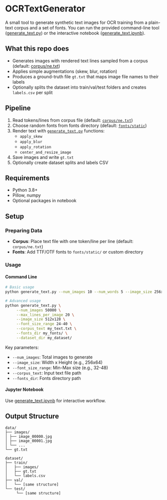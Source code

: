 # OCRTextGenerator

A small tool to generate synthetic text images for OCR training from a plain-text corpus and a set of fonts. You can run the provided command-line tool ([generate_text.py](generate_text.py)) or the interactive notebook ([generate_text.ipynb](generate_text.ipynb)).

## What this repo does
- Generates images with rendered text lines sampled from a corpus (default: [corpus/ne.txt](corpus/ne.txt))
- Applies simple augmentations (skew, blur, rotation)
- Produces a ground-truth file `gt.txt` that maps image file names to their labels
- Optionally splits the dataset into train/val/test folders and creates `labels.csv` per split

## Pipeline
1. Read tokens/lines from corpus file (default: [`corpus/ne.txt`](corpus/ne.txt))
2. Choose random fonts from fonts directory (default: [`fonts/static`](fonts/static))
3. Render text with [`generate_text.py`](generate_text.py) functions:
    - `apply_skew`
    - `apply_blur`
    - `apply_rotation`
    - `center_and_resize_image`
4. Save images and write `gt.txt`
5. Optionally create dataset splits and labels CSV

## Requirements
- Python 3.8+
- Pillow, numpy
- Optional packages in notebook

## Setup

### Preparing Data
- **Corpus**: Place text file with one token/line per line (default: `corpus/ne.txt`)
- **Fonts**: Add TTF/OTF fonts to `fonts/static/` or custom directory

### Usage

#### Command Line
```bash
# Basic usage
python generate_text.py --num_images 10 --num_words 5 --image_size 256x64

# Advanced usage
python generate_text.py \
     --num_images 50000 \
     --max_lines_per_image 20 \
     --image_size 512x128 \
     --font_size_range 24-40 \
     --corpus_text my_text.txt \
     --fonts_dir my_fonts/ \
     --dataset_dir my_dataset/
```

Key parameters:
- `--num_images`: Total images to generate
- `--image_size`: Width x Height (e.g., 256x64)
- `--font_size_range`: Min-Max size (e.g., 32-48)
- `--corpus_text`: Input text file path
- `--fonts_dir`: Fonts directory path

#### Jupyter Notebook
Use [generate_text.ipynb](generate_text.ipynb) for interactive workflow.

## Output Structure
```
data/
├── images/
│ ├── image_00000.jpg
│ ├── image_00001.jpg
│ └── ...
└── gt.txt
```
```
dataset/
├── train/
│   ├── images/
│   ├── gt.txt
│   └── labels.csv
├── val/
│   └── [same structure]
└── test/
     └── [same structure]
```
